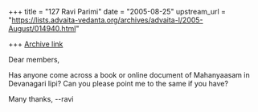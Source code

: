+++
title = "127 Ravi Parimi"
date = "2005-08-25"
upstream_url = "https://lists.advaita-vedanta.org/archives/advaita-l/2005-August/014940.html"

+++
[Archive link](https://lists.advaita-vedanta.org/archives/advaita-l/2005-August/014940.html)

Dear members,

 Has anyone come across a book or online document of Mahanyaasam in
Devanagari lipi? Can you please point me to the same if you have?

Many  thanks,
--ravi

